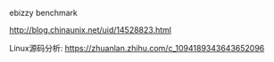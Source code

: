 ebizzy benchmark

http://blog.chinaunix.net/uid/14528823.html

Linux源码分析: https://zhuanlan.zhihu.com/c_1094189343643652096